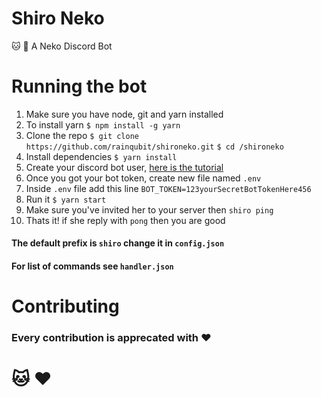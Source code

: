 # Shiro Neko
:cat: :robot:  A Neko Discord Bot

# Running the bot

1. Make sure you have node, git and yarn installed
2. To install yarn
 `$ npm install -g yarn`
3. Clone the repo
`$ git clone    https://github.com/rainqubit/shironeko.git`
`$ cd /shironeko`
4. Install dependencies
`$ yarn install`
5. Create your discord bot user, [here is the tutorial](https://anidiots.guide/getting-started/getting-started-long-version)
6. Once you got your bot token, create new file named `.env`
7. Inside `.env` file add this line
`BOT_TOKEN=123yourSecretBotTokenHere456`
8. Run it 
`$ yarn start`
9. Make sure you've invited her to your server then
`shiro ping`
10. Thats it! if she reply with `pong` then you are good

#### The default prefix is `shiro` change it in `config.json`
#### For list of commands see `handler.json`  

# Contributing
### Every contribution is apprecated with :heart:

# :cat: :heart:


